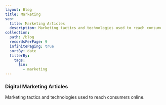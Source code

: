 ```yaml
---
layout: Blog
title: Marketing
seo:
  title: Marketing Articles
  description: Marketing tactics and technologies used to reach consumers online.
collection:
  path: /blog
  recordsPerPage: 9
  infinitePaging: true
  sortBy: date
  filterBy:
    tags:
      $in:
        - marketing
---
```


### Digital Marketing Articles

Marketing tactics and technologies used to reach consumers online.

